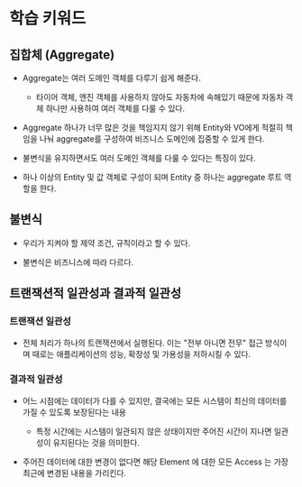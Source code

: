 # 학습 키워드

## 집합체 (Aggregate)
- Aggregate는 여러 도메인 객체를 다루기 쉽게 해준다. 
    - 타이어 객체, 엔진 객체를 사용하지 않아도 자동차에 속해있기 때문에 자동차 객체 하나만 사용하여 여러 객체를 다룰 수 있다.

- Aggregate 하나가 너무 많은 것을 책임지지 않기 위해 Entity와 VO에게 적절히 책임을 나눠 aggregate를 구성하여 비즈니스 도메인에 집중할 수 있게 한다.

- 불변식을 유지하면서도 여러 도메인 객체를 다룰 수 있다는 특징이 있다.

- 하나 이상의 Entity 및 값 객체로 구성이 되며 Entity 중 하나는 aggregate 루트 역할을 한다.

## 불변식
- 우리가 지켜야 할 제약 조건, 규칙이라고 할 수 있다.

- 불변식은 비즈니스에 따라 다르다.

## 트랜잭션적 일관성과 결과적 일관성
### 트랜잭션 일관성
- 전체 처리가 하나의 트랜잭션에서 실행된다. 이는 "전부 아니면 전무" 접근 방식이며 때로는 애플리케이션의 성능, 확장성 및 가용성을 저하시킬 수 있다.

### 결과적 일관성
- 어느 시점에는 데이터가 다를 수 있지만, 결국에는 모든 시스템이 최신의 데이터를 가질 수 있도록 보장된다는 내용
    - 특정 시간에는 시스템이 일관되지 않은 상태이지만 주어진 시간이 지나면 일관성이 유지된다는 것을 의미한다.

- 주어진 데이터에 대한 변경이 없다면 해당 Element 에 대한 모든 Access 는 가장 최근에 변경된 내용을 가리킨다.
